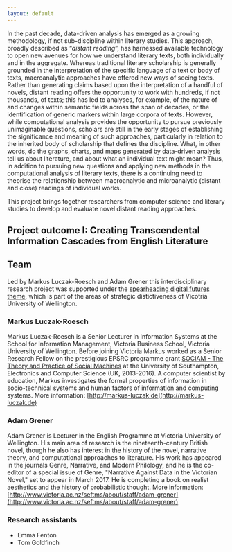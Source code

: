 ```yaml
---
layout: default
---
```


In the past decade, data-driven analysis has emerged as a growing methodology, if not sub-discipline within literary studies. This approach, broadly described as “_distant reading_”, has harnessed available technology to open new avenues for how we understand literary texts, both individually and in the aggregate. Whereas traditional literary scholarship is generally grounded in the interpretation of the specific language of a text or body of texts, macroanalytic approaches have offered new ways of seeing texts. Rather than generating claims based upon the interpretation of a handful of novels, distant reading offers the opportunity to work with hundreds, if not thousands, of texts; this has led to analyses, for example, of the nature of and changes within semantic fields across the span of decades, or the identification of generic markers within large corpora of texts. However, while computational analysis provides the opportunity to pursue previously unimaginable questions, scholars are still in the early stages of establishing the significance and meaning of such approaches, particularly in relation to the inherited body of scholarship that defines the discipline. What, in other words, do the graphs, charts, and maps generated by data-driven analysis tell us about literature, and about what an individual text might mean? Thus, in addition to pursuing new questions and applying new methods in the computational analysis of literary texts, there is a continuing need to theorise the relationship between macroanalytic and microanalytic (distant and close) readings of individual works.

This project brings together researchers from computer science and literary studies to develop and evaluate novel distant reading approaches.

## [](#header-2-1)Project outcome I: Creating Transcendental Information Cascades from English Literature

## [](#header-2-2)Team

Led by Markus Luczak-Roesch and Adam Grener this interdisciplinary research project was supported under the [spearheading digital futures theme](http://www.victoria.ac.nz/about/strengths/digital-futures), which is part of the areas of strategic distictiveness of Vicotria University of Wellington. 

### [](#header-3-1)Markus Luczak-Roesch

Markus Luczak-Roesch is a Senior Lecturer in Information Systems at the School for Information Management, Victoria Business School, Victoria University of Wellington. Before joining Victoria Markus worked as a Senior Research Fellow on the prestigious EPSRC programme grant [SOCIAM - The Theory and Practice of Social Machines](http://sociam.org) at the University of Southampton, Electronics and Computer Science (UK, 2013-2016). A computer scientist by education, Markus investigates the formal properties of information in socio-technical systems and human factors of information and computing systems. More information: [http://markus-luczak.de](http://markus-luczak.de)

### [](#header-3-2)Adam Grener

Adam Grener is Lecturer in the English Programme at Victoria University of Wellington. His main area of research is the nineteenth-century British novel, though he also has interest in the history of the novel, narrative theory, and computational approaches to literature. His work has appeared in the journals Genre, Narrative, and Modern Philology, and he is the co-editor of a special issue of Genre, "Narrative Against Data in the Victorian Novel," set to appear in March 2017. He is completing a book on realist aesthetics and the history of probabilistic thought. More information: [http://www.victoria.ac.nz/seftms/about/staff/adam-grener](http://www.victoria.ac.nz/seftms/about/staff/adam-grener)

### [](#header-3-3)Research assistants
 * Emma Fenton
 * Tom Goldfinch
